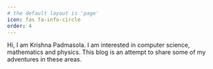 ```yaml
---
# the default layout is 'page'
icon: fas fa-info-circle
order: 4
---
```


Hi, I am Krishna Padmasola. I am interested in computer science, mathematics and physics.
This blog is an attempt to share some of my adventures in these areas.
